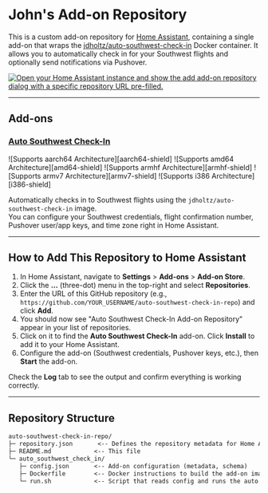 # John's Add-on Repository

This is a custom add-on repository for [Home Assistant](https://www.home-assistant.io/), containing a single add-on that wraps the [jdholtz/auto-southwest-check-in](https://hub.docker.com/r/jdholtz/auto-southwest-check-in) Docker container. It allows you to automatically check in for your Southwest flights and optionally send notifications via Pushover.

[![Open your Home Assistant instance and show the add add-on repository dialog with a specific repository URL pre-filled.](https://my.home-assistant.io/badges/supervisor_add_addon_repository.svg)](https://my.home-assistant.io/redirect/supervisor_add_addon_repository/?repository_url=https%3A%2F%2Fgithub.com%2FYOUR_USERNAME%2Fauto-southwest-check-in-repo)

---

## Add-ons

### [Auto Southwest Check-In](./auto_southwest_check_in)

![Supports aarch64 Architecture][aarch64-shield]
![Supports amd64 Architecture][amd64-shield]
![Supports armhf Architecture][armhf-shield]
![Supports armv7 Architecture][armv7-shield]
![Supports i386 Architecture][i386-shield]

Automatically checks in to Southwest flights using the `jdholtz/auto-southwest-check-in` image.  
You can configure your Southwest credentials, flight confirmation number, Pushover user/app keys, and time zone right in Home Assistant.

---

## How to Add This Repository to Home Assistant

1. In Home Assistant, navigate to **Settings** > **Add-ons** > **Add-on Store**.
2. Click the **...** (three-dot) menu in the top-right and select **Repositories**.
3. Enter the URL of this GitHub repository (e.g., `https://github.com/YOUR_USERNAME/auto-southwest-check-in-repo`) and click **Add**.
4. You should now see "Auto Southwest Check-In Add-on Repository" appear in your list of repositories.
5. Click on it to find the **Auto Southwest Check-In** add-on. Click **Install** to add it to your Home Assistant.
6. Configure the add-on (Southwest credentials, Pushover keys, etc.), then **Start** the add-on.

Check the **Log** tab to see the output and confirm everything is working correctly.

---

## Repository Structure

```txt
auto-southwest-check-in-repo/
├─ repository.json       <-- Defines the repository metadata for Home Assistant
├─ README.md            <-- This file
└─ auto_southwest_check_in/
   ├─ config.json       <-- Add-on configuration (metadata, schema)
   ├─ Dockerfile        <-- Docker instructions to build the add-on image
   └─ run.sh            <-- Script that reads config and runs the auto check-in script
